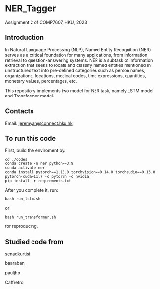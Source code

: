 # NER_Tagger
Assignment 2 of COMP7607, HKU, 2023

## Introduction

In Natural Language Processing (NLP), Named Entity Recognition (NER) serves as a critical foundation for many applications, from information retrieval to question-answering systems. NER is a subtask of information extraction that seeks to locate and classify named entities mentioned in unstructured text into pre-defined categories such as person names, organizations, locations, medical codes, time expressions, quantities, monetary values, percentages, etc.

This repository implements two model for NER task, namely LSTM model and Transformer model.

## Contacts

Email: [jeremyan@connect.hku.hk](jeremyan@connect.hku.hk)

## To run this code

First, build the enviroment by:

```shell
cd ./codes
conda create -n ner python==3.9
conda activate ner
conda install pytorch==1.13.0 torchvision==0.14.0 torchaudio==0.13.0 pytorch-cuda=11.7 -c pytorch -c nvidia
pip install -r reqirements.txt
```

After you complete it, run:

```shell
bash run_lstm.sh
```

or

```shell
bash run_transformer.sh
```

for reproducing.

## Studied code from
senadkurtisi

baaraban

pauljhp

Caffretro
